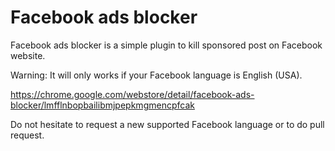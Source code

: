 # Facebook ads blocker

Facebook ads blocker is a simple plugin to kill sponsored post on Facebook website.

Warning:
It will only works if your Facebook language is English (USA).

https://chrome.google.com/webstore/detail/facebook-ads-blocker/lmfflnbopbailibmjpepkmgmencpfcak

Do not hesitate to request a new supported Facebook language or to do pull request.
